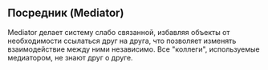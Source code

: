 ## Посредник (Mediator)

Mediator делает систему слабо связанной, избавляя объекты от необходимости ссылаться друг на друга, что позволяет изменять взаимодействие между ними независимо. Все "коллеги", используемые медиатором, не знают друг о друге.